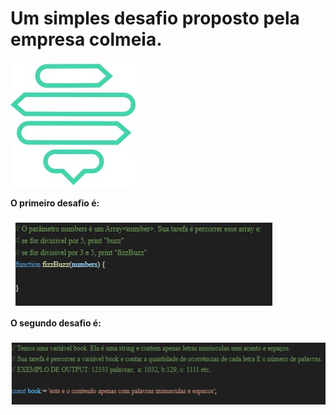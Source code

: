 # Um simples desafio proposto pela empresa colmeia.

![Alt text](readme/colmeia-logo.png)

**O primeiro desafio é:**

![Alt text](readme/image.png)


**O segundo desafio é:**

![Alt text](readme/image-1.png)

